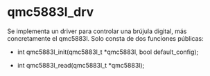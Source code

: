 # qmc5883l_drv 
Se implementa un driver para controlar una brújula digital, más concretamente el qmc5883l.
Solo consta de dos funciones públicas: 

 - int qmc5883l_init(qmc5883l_t *qmc5883l, bool default_config);

 - int qmc5883l_read(qmc5883l_t *qmc5883l);
